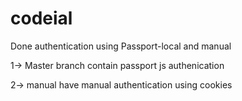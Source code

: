 # codeial

Done authentication using Passport-local and manual


1-> Master branch contain passport js authenication


2-> manual have manual authentication using cookies

